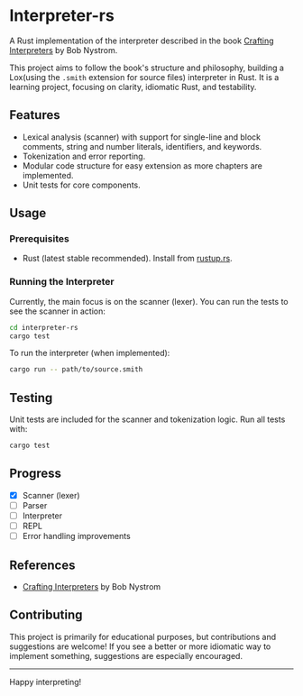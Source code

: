 # Interpreter-rs

A Rust implementation of the interpreter described in the book [Crafting Interpreters](https://craftinginterpreters.com/) by Bob Nystrom.

This project aims to follow the book's structure and philosophy, building a Lox(using the `.smith` extension for source files) interpreter in Rust. It is a learning project, focusing on clarity, idiomatic Rust, and testability.

## Features

- Lexical analysis (scanner) with support for single-line and block comments, string and number literals, identifiers, and keywords.
- Tokenization and error reporting.
- Modular code structure for easy extension as more chapters are implemented.
- Unit tests for core components.

## Usage

### Prerequisites

- Rust (latest stable recommended). Install from [rustup.rs](https://rustup.rs/).

### Running the Interpreter

Currently, the main focus is on the scanner (lexer). You can run the tests to see the scanner in action:

```sh
cd interpreter-rs
cargo test
```

To run the interpreter (when implemented):

```sh
cargo run -- path/to/source.smith
```

## Testing

Unit tests are included for the scanner and tokenization logic. Run all tests with:

```sh
cargo test
```

## Progress

- [x] Scanner (lexer)
- [ ] Parser
- [ ] Interpreter
- [ ] REPL
- [ ] Error handling improvements

## References

- [Crafting Interpreters](https://craftinginterpreters.com/) by Bob Nystrom

## Contributing

This project is primarily for educational purposes, but contributions and suggestions are welcome!
If you see a better or more idiomatic way to implement something, suggestions are especially encouraged.

---

Happy interpreting!
